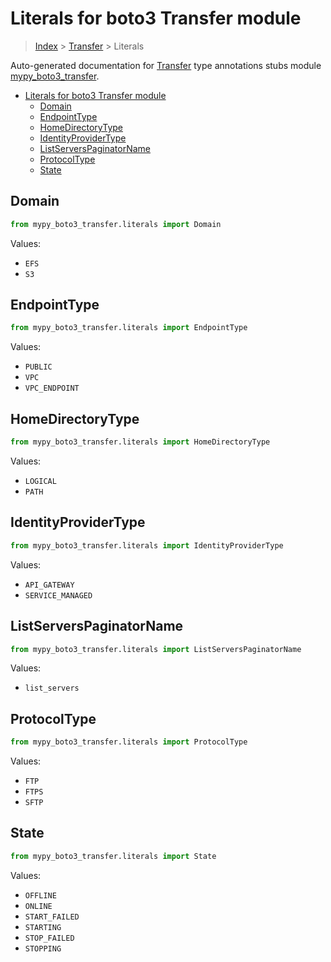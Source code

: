 # Literals for boto3 Transfer module

> [Index](..) > [Transfer](.) > Literals

Auto-generated documentation for
[Transfer](https://boto3.amazonaws.com/v1/documentation/api/latest/reference/services/transfer.html#Transfer)
type annotations stubs module
[mypy_boto3_transfer](https://pypi.org/project/mypy-boto3-transfer/).

- [Literals for boto3 Transfer module](#literals-for-boto3-transfer-module)
  - [Domain](#domain)
  - [EndpointType](#endpointtype)
  - [HomeDirectoryType](#homedirectorytype)
  - [IdentityProviderType](#identityprovidertype)
  - [ListServersPaginatorName](#listserverspaginatorname)
  - [ProtocolType](#protocoltype)
  - [State](#state)

## Domain

```python
from mypy_boto3_transfer.literals import Domain
```

Values:

- `EFS`
- `S3`

## EndpointType

```python
from mypy_boto3_transfer.literals import EndpointType
```

Values:

- `PUBLIC`
- `VPC`
- `VPC_ENDPOINT`

## HomeDirectoryType

```python
from mypy_boto3_transfer.literals import HomeDirectoryType
```

Values:

- `LOGICAL`
- `PATH`

## IdentityProviderType

```python
from mypy_boto3_transfer.literals import IdentityProviderType
```

Values:

- `API_GATEWAY`
- `SERVICE_MANAGED`

## ListServersPaginatorName

```python
from mypy_boto3_transfer.literals import ListServersPaginatorName
```

Values:

- `list_servers`

## ProtocolType

```python
from mypy_boto3_transfer.literals import ProtocolType
```

Values:

- `FTP`
- `FTPS`
- `SFTP`

## State

```python
from mypy_boto3_transfer.literals import State
```

Values:

- `OFFLINE`
- `ONLINE`
- `START_FAILED`
- `STARTING`
- `STOP_FAILED`
- `STOPPING`
